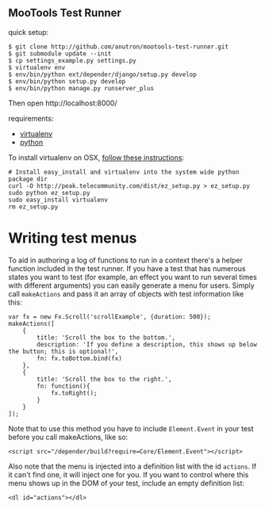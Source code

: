 MooTools Test Runner
--------------------

quick setup:

	$ git clone http://github.com/anutron/mootools-test-runner.git
	$ git submodule update --init
	$ cp settings_example.py settings.py
	$ virtualenv env
	$ env/bin/python ext/depender/django/setup.py develop
	$ env/bin/python setup.py develop
	$ env/bin/python manage.py runserver_plus

Then open http://localhost:8000/

requirements:

* [virtualenv](http://pypi.python.org/pypi/virtualenv)
* [python](http://www.python.org/)

To install virtualenv on OSX, [follow these instructions](http://www.fprimex.com/coding/pymac.html):

	# Install easy_install and virtualenv into the system wide python package dir
	curl -O http://peak.telecommunity.com/dist/ez_setup.py > ez_setup.py
	sudo python ez_setup.py
	sudo easy_install virtualenv
	rm ez_setup.py

Writing test menus
==================

To aid in authoring a log of functions to run in a context there's a helper function included in the test runner. If you have a test that has numerous states you want to test (for example, an effect you want to run several times with different arguments) you can easily generate a menu for users. Simply call `makeActions` and pass it an array of objects with test information like this:

	var fx = new Fx.Scroll('scrollExample', {duration: 500});
	makeActions([
		{
			title: 'Scroll the box to the bottom.',
			description: 'If you define a description, this shows up below the button; this is optional!',
			fn: fx.toBottom.bind(fx)
		},
		{
			title: 'Scroll the box to the right.',
			fn: function(){
				fx.toRight();
			}
		}
	]);

Note that to use this method you have to include `Element.Event` in your test before you call makeActions, like so:

	<script src="/depender/build?require=Core/Element.Event"></script>

Also note that the menu is injected into a definition list with the id `actions`. If it can't find one, it will inject one for you. If you want to control where this menu shows up in the DOM of your test, include an empty definition list:

	<dl id="actions"></dl>